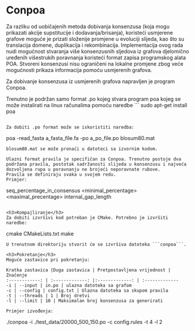 # Conpoa
Za razliku od uobičajenih metoda dobivanja konsenzusa (koja mogu prikazati akcije supstitucije i dodavanja/brisanja), koristeći usmjerene grafove moguće je prizati složenije promjene u evoluciji slijeda, kao što su translacija domene, duplikacija i rekombinacija. Implementacija ovog rada nudi mogućnost stvaranja više konsenzusnih sljedova iz grafova djelomično uređenih višestrukih poravnanja koristeći format zapisa programskog alata POA. Stvoreni konsenzusi nisu ograničeni na lokalne promjene zbog veće mogućnosti prikaza informacija pomoću usmjerenih grafova. 

Za dobivanje konsenzusa iz usmjerenih grafova napravljen je program Conpoa.

Trenutno je podržan samo format .po kojeg stvara program poa kojeg se može instalirati na linux računalima pomoću naredbe ```
sudo apt-get install poa
```ili skinuti cijeli izvorni kod sa http://sourceforge.net/projects/poamsa/.

Za dobiti .po format može se iskoristiti naredba:
```
 poa -read_fasta a_fasta_file.fa -po a_po_file.po blosum80.mat
``` 
blosum80.mat se može pronaći u datoteci sa izvornim kodom.

Ulazni format pravila je specifičan za Conpoa. Trenutno postoje dva podržana pravila, postotak sadržanosti slijeda u konsenzusu i najveća dozvoljena rupa u poravnanju ne brojeći neporavnate rubove.
Pravila se definiraju svaka u svojem redu.
Primjer:
```
seq_percentage_in_consensus <minimal_percentage> <maximal_precentage>
internal_gap_length <limit>
``` 

<h3>Kompajliranje</h3>
Za dobiti izvršivi kod potreban je CMake. Potrebno je izvršiti naredbe:
```
cmake CMakeLists.txt 
make
```
U trenutnom direktoriju stvorit će se izvršiva datoteka ```conpoa```.

<h3>Pokretanje</h3>
Moguće zastavice pri pokretanju:

Kratka zastavica |Duga zastavica | Pretpostavljena vrijednost | Značenje
:------------: | :-------------: |:-------------: | :-------------
-i | --input | in.po | ulazna datoteka sa grafom
-c | --config | config.txt | Ulazna datoteka sa skupom pravila
-t | --threads | 1 | Broj dretvi
-l | --limit | 10 | Maksimalan broj konsenzusa za generirati

Primjer izvođenja:
```
./conpoa -i ./test_data/20000_500_150.po  -c config.rules -t 4 -l 2
```
